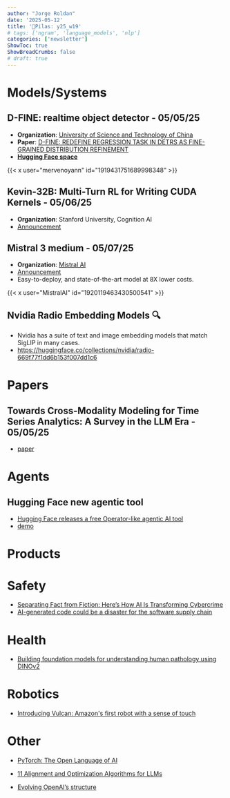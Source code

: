 ```yaml
---
author: "Jorge Roldan"
date: '2025-05-12'
title: '🔋Pilas: y25_w19'
# tags: ['ngram', 'language_models', 'nlp']
categories: ['newsletter']
ShowToc: true
ShowBreadCrumbs: false
# draft: true
---
```


# Models/Systems
## D-FINE: realtime object detector - 05/05/25
- **Organization**: [University of Science and Technology of China](https://en.ustc.edu.cn/)
- **Paper**: [D-FINE: REDEFINE REGRESSION TASK IN DETRS AS
FINE-GRAINED DISTRIBUTION REFINEMENT](https://arxiv.org/pdf/2410.13842)
- [**Hugging Face space**](https://huggingface.co/collections/ustc-community/d-fine-68109b427cbe6ee36b4e7352)

{{< x user="mervenoyann" id="1919431751689998348" >}}


## Kevin-32B: Multi-Turn RL for Writing CUDA Kernels  - 05/06/25
- **Organization**: Stanford University, Cognition AI
- [Announcement](https://cognition.ai/blog/kevin-32b)

## Mistral 3 medium - 05/07/25
-  **Organization**: [Mistral AI](https://mistral.ai/)
-  [Announcement](https://mistral.ai/news/mistral-medium-3)
-  Easy-to-deploy, and state-of-the-art model at 8X lower costs.

{{< x user="MistralAI" id="1920119463430500541" >}}

## Nvidia Radio Embedding Models 🔍
- Nvidia has a suite of text and image embedding models that match SigLIP in many cases.
- https://huggingface.co/collections/nvidia/radio-669f77f1dd6b153f007dd1c6

# Papers
## Towards Cross-Modality Modeling for Time Series Analytics: A Survey in the LLM Era - 05/05/25
- [paper](https://arxiv.org/abs/2505.02583)

<!-- ## DDT: Decoupled Diffusion Transformer
- [paper](https://arxiv.org/pdf/2504.05741) -->

# Agents
## Hugging Face new agentic tool
-  [Hugging Face releases a free Operator-like agentic AI tool](https://techcrunch.com/2025/05/06/hugging-face-releases-a-free-operator-like-agentic-ai-tool/)
-  [demo](https://huggingface.co/spaces/smolagents/computer-agent)

# Products

# Safety
- [Separating Fact from Fiction: Here’s How AI Is Transforming Cybercrime](https://www.fortinet.com/blog/industry-trends/separating-fact-from-fiction-how-ai-is-transforming-cybercrime)
- [AI-generated code could be a disaster for the software supply chain](https://arstechnica.com/security/2025/04/ai-generated-code-could-be-a-disaster-for-the-software-supply-chain-heres-why/)

# Health
- [Building foundation models for understanding human pathology using DINOv2](https://ai.meta.com/blog/mahmood-lab-human-pathology-dinov2/)

# Robotics
- [Introducing Vulcan: Amazon's first robot with a sense of touch](https://www.aboutamazon.com/news/operations/amazon-vulcan-robot-pick-stow-touch)

# Other
- [PyTorch: The Open Language of AI](https://pytorch.org/blog/pytorch-the-open-language-of-ai/)

- [11 Alignment and Optimization Algorithms for LLMs](https://huggingface.co/posts/Kseniase/849940009274643)


- [Evolving OpenAI’s structure](https://openai.com/index/evolving-our-structure/)

